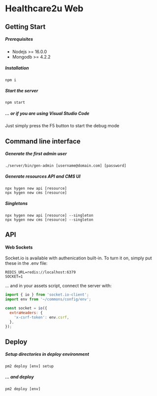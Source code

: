 # Healthcare2u Web

## Getting Start
##### Prerequisites
- Nodejs >= 16.0.0
- Mongodb >= 4.2.2

##### Installation
```shell
npm i
```
##### Start the server
```shell
npm start
```
##### ... or if you are using Visual Studio Code
Just simply press the F5 button to start the debug mode

## Command line interface
##### Generate the first admin user
```shell
./server/bin/gen-admin [username@domain.com] [password]
```

##### Generate resources API and CMS UI
```shell
npx hygen new api [resource]
npx hygen new cms [resource]
```
##### Singletons
```shell
npx hygen new api [resource] --singleton
npx hygen new cms [resource] --singleton
```
## API
#### Web Sockets
Socket.io is available with authenication built-in.
To turn it on,  simply put these in the .env file:
```env
REDIS_URL=redis://localhost:6379
SOCKET=1
```
... and in your assets script, connect the server with:
```js
import { io } from 'socket.io-client';
import env from '~/commons/config/env';

const socket = io({
  extraHeaders: {
    'x-csrf-token': env.csrf,
  },
});
```
## Deploy
##### Setup directories in deploy environment
```shell
pm2 deploy [env] setup
```

##### ... and deploy
```shell
pm2 deploy [env]
```